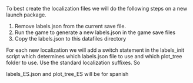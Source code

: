 To best create the localization files we will do the following steps on a new launch package.

1. Remove labels.json from the current save file.
2. Run the game to generate a new labels.json in the game save files
3. Copy the labels.json to this datafiles directory

For each new localization we will add a switch statement in the labels_init script which determines which labels.json file to use and which plot_tree folder to use. Use the standard localization suffixes. So

labels_ES.json and plot_tree_ES will be for spanish